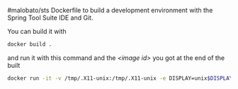 #malobato/sts
Dockerfile to build a development environment with the Spring Tool Suite IDE and Git.

You can build it with

```bash
docker build .
```

and run it with this command and the _\<image id\>_ you got at the end of the built
```bash
docker run -it -v /tmp/.X11-unix:/tmp/.X11-unix -e DISPLAY=unix$DISPLAY -v /home/malobato/test:/home/sts/test --name sts <IMAGE ID>
```


